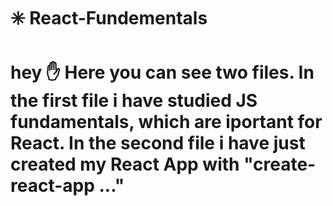 # :eight_spoked_asterisk: React-Fundementals

# hey :hand: Here you can see two files. In the first file i have studied JS fundamentals, which are iportant for React. In the second file i have just created my React App with "create-react-app ..."
